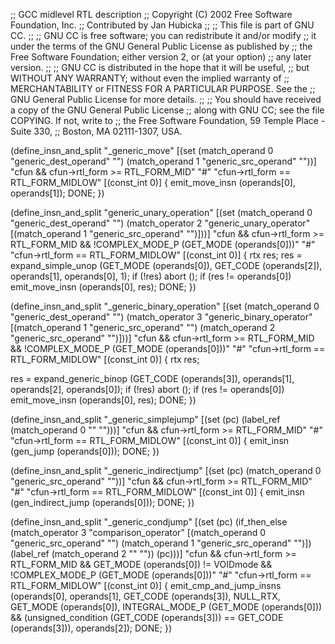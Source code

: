 ;; GCC midlevel RTL description
;; Copyright (C) 2002 Free Software Foundation, Inc.
;; Contributed by Jan Hubicka
;;
;; This file is part of GNU CC.
;;
;; GNU CC is free software; you can redistribute it and/or modify
;; it under the terms of the GNU General Public License as published by
;; the Free Software Foundation; either version 2, or (at your option)
;; any later version.
;;
;; GNU CC is distributed in the hope that it will be useful,
;; but WITHOUT ANY WARRANTY; without even the implied warranty of
;; MERCHANTABILITY or FITNESS FOR A PARTICULAR PURPOSE.  See the
;; GNU General Public License for more details.
;;
;; You should have received a copy of the GNU General Public License
;; along with GNU CC; see the file COPYING.  If not, write to
;; the Free Software Foundation, 59 Temple Place - Suite 330,
;; Boston, MA 02111-1307, USA.

(define_insn_and_split "_generic_move"
  [(set (match_operand 0 "generic_dest_operand" "")
        (match_operand 1 "generic_src_operand" ""))]
  "cfun && cfun->rtl_form >= RTL_FORM_MID"
  "#"
  "cfun->rtl_form == RTL_FORM_MIDLOW"
  [(const_int 0)]
{
  emit_move_insn (operands[0], operands[1]);
  DONE;
})

(define_insn_and_split "generic_unary_operation"
  [(set (match_operand 0 "generic_dest_operand" "")
	(match_operator 2 "generic_unary_operator"
	   [(match_operand 1 "generic_src_operand" "")]))]
  "cfun && cfun->rtl_form >= RTL_FORM_MID
   && !COMPLEX_MODE_P (GET_MODE (operands[0]))"
  "#"
  "cfun->rtl_form == RTL_FORM_MIDLOW"
  [(const_int 0)]
{
  rtx res;
  res = expand_simple_unop (GET_MODE (operands[0]), GET_CODE (operands[2]),
			    operands[1], operands[0], 1);
  if (!res)
    abort ();
  if (res != operands[0])
    emit_move_insn (operands[0], res);
  DONE;
})

(define_insn_and_split "_generic_binary_operation"
  [(set (match_operand 0 "generic_dest_operand" "")
	(match_operator 3 "generic_binary_operator"
	   [(match_operand 1 "generic_src_operand" "")
	    (match_operand 2 "generic_src_operand" "")]))]
  "cfun && cfun->rtl_form >= RTL_FORM_MID
   && !COMPLEX_MODE_P (GET_MODE (operands[0]))"
  "#"
  "cfun->rtl_form == RTL_FORM_MIDLOW"
  [(const_int 0)]
{
  rtx res;

  res = expand_generic_binop (GET_CODE (operands[3]), operands[1],
			      operands[2], operands[0]);
  if (!res)
    abort ();
  if (res != operands[0])
    emit_move_insn (operands[0], res);
  DONE;
})

(define_insn_and_split "_generic_simplejump"
  [(set (pc) (label_ref (match_operand 0 "" "")))]
  "cfun && cfun->rtl_form >= RTL_FORM_MID"
  "#"
  "cfun->rtl_form == RTL_FORM_MIDLOW"
  [(const_int 0)]
{
  emit_insn (gen_jump (operands[0]));
  DONE;
})

(define_insn_and_split "_generic_indirectjump"
  [(set (pc) (match_operand 0 "generic_src_operand" ""))]
  "cfun && cfun->rtl_form >= RTL_FORM_MID"
  "#"
  "cfun->rtl_form == RTL_FORM_MIDLOW"
  [(const_int 0)]
{
  emit_insn (gen_indirect_jump (operands[0]));
  DONE;
})

(define_insn_and_split "_generic_condjump"
  [(set (pc)
	(if_then_else (match_operator 3 "comparison_operator"
			 [(match_operand 0 "generic_src_operand" "")
			  (match_operand 1 "generic_src_operand" "")])
		      (label_ref (match_operand 2 "" ""))
		      (pc)))]
  "cfun && cfun->rtl_form >= RTL_FORM_MID && GET_MODE (operands[0]) != VOIDmode
   && !COMPLEX_MODE_P (GET_MODE (operands[0]))"
  "#"
  "cfun->rtl_form == RTL_FORM_MIDLOW"
  [(const_int 0)]
{
  emit_cmp_and_jump_insns (operands[0], operands[1], GET_CODE (operands[3]),
			   NULL_RTX, GET_MODE (operands[0]),
			   INTEGRAL_MODE_P (GET_MODE (operands[0]))
			   && (unsigned_condition (GET_CODE (operands[3]))
			       == GET_CODE (operands[3])),
			   operands[2]);
  DONE;
})
